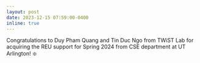 ```yaml
---
layout: post
date: 2023-12-15 07:59:00-0400
inline: true
---
```


Congratulations to Duy Pham Quang and Tin Duc Ngo from TWiST Lab for acquiring the REU support for Spring 2024 from CSE department at UT Arlington! :sparkle:
